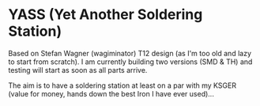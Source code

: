 # YASS (Yet Another Soldering Station)

Based on Stefan Wagner (wagiminator) T12 design (as I'm too old and lazy to start from scratch).
I am currently building two versions (SMD & TH) and testing will start as soon as all parts arrive.

The aim is to have a soldering station at least on a par with my KSGER (value for money, hands down the best Iron I have ever used)...
